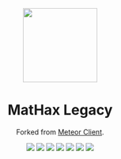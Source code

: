 <div align="center">
	<img src="https://mathaxclient.xyz/resources/images/icons/icon.png" width="150" height="150">
</div>

<h1 align="center">
	MatHax Legacy
</h1>

<p align="center">
	Forked from <a href="https://meteorclient.com/">Meteor Client</a>.
</p>

<div align="center">
	<a href="https://meteorclient.com"><img src="https://img.shields.io/badge/Meteor%20Client-Fork-e64c65"></a>
  <a href="https://mathaxclient.xyz/Download"><img src="https://img.shields.io/badge/Version-v1.4.6-e64c65"></a>
  <img src="https://img.shields.io/github/last-commit/Matejko06/MatHax-Client-Legacy">
  <img src="https://img.shields.io/github/commit-activity/m/Matejko06/MatHax-Client-Legacy">
  <img src="https://img.shields.io/github/languages/code-size/Matejko06/MatHax-Client-Legacy">
  <img src="https://img.shields.io/tokei/lines/github/Matejko06/MatHax-Client-Legacy">
	<a href="https://mathaxclient.xyz/Discord"><img src="https://img.shields.io/discord/823286525402939402"></a>
</div>
